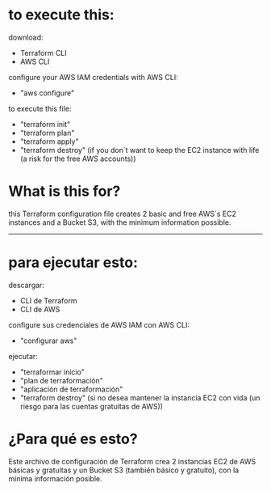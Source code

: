# to execute this:

download:
- Terraform CLI
- AWS CLI

configure your AWS IAM credentials with AWS CLI:
- "aws configure"

to execute this file:
- "terraform init"
- "terraform plan"
- "terraform apply"
- "terraform destroy" (if you don´t want to keep the EC2 instance with life (a risk for the free AWS accounts))

# What is this for?

this Terraform configuration file creates 2 basic and free AWS´s EC2 instances and a Bucket S3, with the minimum information possible.

---

# para ejecutar esto:

descargar:
- CLI de Terraform
- CLI de AWS

configure sus credenciales de AWS IAM con AWS CLI:
- "configurar aws"

ejecutar:
- "terraformar inicio"
- "plan de terraformación"
- "aplicación de terraformación"
- "terraform destroy" (si no desea mantener la instancia EC2 con vida (un riesgo para las cuentas gratuitas de AWS))

# ¿Para qué es esto?

Este archivo de configuración de Terraform crea 2 instancias EC2 de AWS básicas y gratuitas y un Bucket S3 (también básico y gratuito), con la mínima información posible.